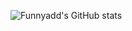 
![Funnyadd's GitHub stats](https://github-readme-stats.vercel.app/api?username=funnyadd&show_icons=true&theme=transparent)
 
